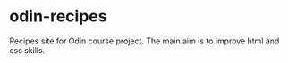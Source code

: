 # odin-recipes
Recipes site for Odin course project. The main aim is to improve html and css skills. 
